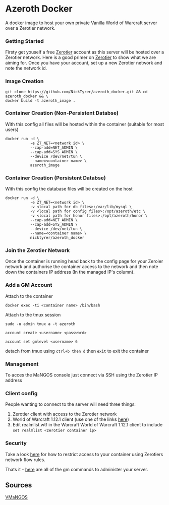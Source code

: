 # Azeroth Docker

A docker image to host your own private Vanilla World of Warcraft server over a Zerotier network.

### Getting Started

Firsty get youself a free [Zerotier](https://www.zerotier.com/) account as this server will be hosted over a Zerotier network. Here is a good primer on [Zerotier](https://www.youtube.com/watch?v=Bl_Vau8wtgc) to show what we are aiming for. Once you have your account, set up a new Zerotier network and note the network id.

### Image Creation

```
git clone https://github.com/NickTyrer/azeroth_docker.git && cd azeroth_docker && \
docker build -t azeroth_image .
```

### Container Creation (Non-Persistent Databse)

With this config all files will be hosted within the container (suitable for most users)
```
docker run -d \ 
           -e ZT_NET=<network id> \
           --cap-add=NET_ADMIN \
           --cap-add=SYS_ADMIN \
           --device /dev/net/tun \
           --name=<container name> \
           azeroth_image
```

### Container Creation (Persistent Databse)

With this config the database files will be created on the host
```
docker run -d \ 
           -e ZT_NET=<network id> \
           -v <local path for db files>:/var/lib/mysql \
           -v <local path for config files>:/opt/azeroth/etc \
           -v <local path for honor files>:/opt/azeroth/honor \
           --cap-add=NET_ADMIN \
           --cap-add=SYS_ADMIN \
           --device /dev/net/tun \
           --name=<container name> \
           nicktyrer/azeroth_docker
```

### Join the Zerotier Network

Once the container is running head back to the config page for your Zeroier network and authorise the container access to the network and then note down the containers IP address (In the managed IP's column).

### Add a GM Account

Attach to the container
```
docker exec -ti <container name> /bin/bash
````

Attach to the tmux session
```
sudo -u admin tmux a -t azeroth
```

```
account create <username> <password>
```

```
account set gmlevel <username> 6
```
detach from tmux using `ctrl+b then d` then `exit` to exit the container

### Management

To acces the MaNGOS console just connect via SSH using the Zerotier IP address

### Client config

People wanting to connect to the server will need three things:
1. Zerotier client with access to the Zerotier network
2. World of Warcraft 1.12.1 client (use one of the links [here](https://elysium-project.org/howtoplay/en))
3. Edit realmlist.wtf in the Warcraft World of Warcraft 1.12.1 client to include `set realmlist <zerotier container ip>`

### Security

Take a look [here](https://blog.reconinfosec.com/locking-down-zerotier/) for how to restrict access to your container using Zerotiers network flow rules.

Thats it - [here](https://www.reaper-x.com/2007/09/21/wow-mangos-gm-game-master-commands/) are all of the gm commands to administer your server.

## Sources
[VMaNGOS](https://github.com/vmangos/core)
